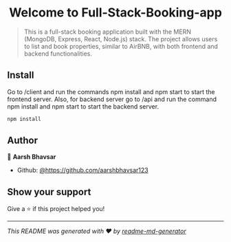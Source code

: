 <h1 align="center">Welcome to Full-Stack-Booking-app </h1>
<p>
</p>

> This is a full-stack booking application built with the MERN (MongoDB, Express, React, Node.js) stack. The project allows users to list and book properties, similar to AirBNB, with both frontend and backend functionalities.

## Install
Go to /client and run the commands npm install and npm start to start the frontend server. Also, for backend server go to /api and run the command npm install and npm start to start the backend server.
```sh
npm install
```

## Author

👤 **Aarsh Bhavsar**

* Github: [@https:\/\/github.com\/aarshbhavsar123](https://github.com/https:\/\/github.com\/aarshbhavsar123)

## Show your support

Give a ⭐️ if this project helped you!

***
_This README was generated with ❤️ by [readme-md-generator](https://github.com/kefranabg/readme-md-generator)_
